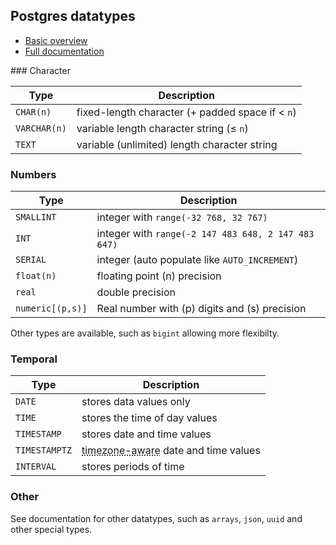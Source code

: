 ## Postgres datatypes

- [Basic overview](http://www.postgresqltutorial.com/postgresql-data-types/)
- [Full documentation](https://www.postgresql.org/docs/10/static/datatype.html)

### Character

| Type         | Description                                      |
| ------------ | ------------------------------------------------ |
| `CHAR(n)`    | fixed-length character (+ padded space if < `n`) |
| `VARCHAR(n)` | variable length character string (≤ `n`)         |
| `TEXT`       | variable (unlimited) length character string     |

### Numbers

| Type             | Description                                         |
| ---------------- | --------------------------------------------------- |
| `SMALLINT`       | integer with `range(-32 768, 32 767)`               |
| `INT`            | integer with `range(-2 147 483 648, 2 147 483 647)` |
| `SERIAL`         | integer (auto populate like `AUTO_INCREMENT`)       |
| `float(n)`       | floating point (n) precision                        |
| `real`           | double precision                                    |
| `numeric[(p,s)]` | Real number with (p) digits and (s) precision       |

Other types are available, such as `bigint` allowing more flexibilty.

### Temporal

| Type          | Description                                                                                    |
| ------------- | ---------------------------------------------------------------------------------------------- |
| `DATE`        | stores data values only                                                                        |
| `TIME`        | stores the time of day values                                                                  |
| `TIMESTAMP`   | stores date and time values                                                                    |
| `TIMESTAMPTZ` | <abbr title="shorthand for timestamp with timezone">timezone-aware</abbr> date and time values |
| `INTERVAL`    | stores periods of time                                                                         |

### Other

See documentation for other datatypes, such as `arrays`, `json`, `uuid` and other special types.
